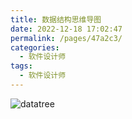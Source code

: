 ```yaml
---
title: 数据结构思维导图
date: 2022-12-18 17:02:47
permalink: /pages/47a2c3/
categories: 
  - 软件设计师
tags: 
  - 软件设计师
---
```


![datatree](https://pic1.xuehuaimg.com/proxy/raw.githubusercontent.com/Kryust/image/main/img/datatrees.png)

